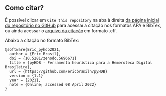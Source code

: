 ## Como citar?

É possível clicar em `Cite this repository` na aba à direita [da página inicial do repositório no GitHub](https://github.com/ericbrasiln/pyHDB/) para acessar a citação nos formatos APA e BibTex, ou ainda acessar o [arquivo da citação](https://github.com/ericbrasiln/pyHDB/blob/main/CITATION.cff) em formato .cff.

Abaixo a citação no formato BibTex:

```
@software{Eric_pyhdb2021,
  author = {Eric Brasil},
  doi = {10.5281/zenodo.5696671}
  title = {pyHDB - Ferramenta heurística para a Hemeroteca Digital Brasileira},
  url = {https://github.com/ericbrasiln/pyHDB}
  version = {1.1}
  year = {2021},
  note = {Online; accessed 08 April 2022}
}
```